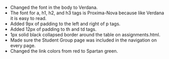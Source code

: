 *  Changed the font in the body to Verdana.
* The font for a, h1, h2, and h3 tags is Proxima-Nova because like Verdana it is easy to read.
* Added 9px of padding to the left and right of p tags.
* Added 12px of padding to th and td tags.
* 1px solid black collapsed border around the table on assignments.html.
* Made sure the Student Group page was included in the navigation on every page.
* Changed the link colors from red to Spartan green.

